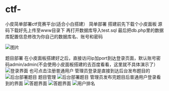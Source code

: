 # ctf-
小皮简单部署ctf竞赛平台(适合小白搭建）
简单部署
搭建前先下载个小皮面板
源码下载好先上传至www目录下
再打开数据库导入test.sql
最后把db.php里的数据库配置信息修改为你自己的数据库名、账号和密码

![图片](https://github.com/user-attachments/assets/9daf6936-099e-45e6-b2b8-99c567441e73)

题目部署
在小皮面板搭建好之后，直接访问ip加port到达登录页面，默认账号密码admin/admin(不会使用小皮面板搭建的去百度看看，这里就不具体演示了）
![登录界面](https://github.com/user-attachments/assets/061a329b-aada-4615-a1cf-008c535d7748)
也可点击注册普通用户
管理员登录是直接到达后台发布题目的
![后台部署题目](https://github.com/user-attachments/assets/9ef9f074-a3d0-41ce-8b69-e90aafad8fb5)
题目管理
![后台部署题目](https://github.com/user-attachments/assets/30d3f00e-3f04-43ba-9376-5e804cc5afb3)
管理员发布完题目后普通用户登录看到的界面
![答题界面](https://github.com/user-attachments/assets/0dd62e90-9075-49d4-9be3-4322edbdd046)
![答题界面](https://github.com/user-attachments/assets/8b00a08b-f4d4-494d-8e75-513296d18460)
![用户排名](https://github.com/user-attachments/assets/656c8644-eb36-4909-ba9e-149fedcbf94d)
